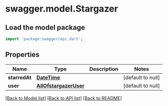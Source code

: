 # swagger.model.Stargazer

## Load the model package
```dart
import 'package:swagger/api.dart';
```

## Properties
Name | Type | Description | Notes
------------ | ------------- | ------------- | -------------
**starredAt** | [**DateTime**](DateTime.md) |  | [default to null]
**user** | [**AllOfstargazerUser**](AllOfstargazerUser.md) |  | [default to null]

[[Back to Model list]](../README.md#documentation-for-models) [[Back to API list]](../README.md#documentation-for-api-endpoints) [[Back to README]](../README.md)

